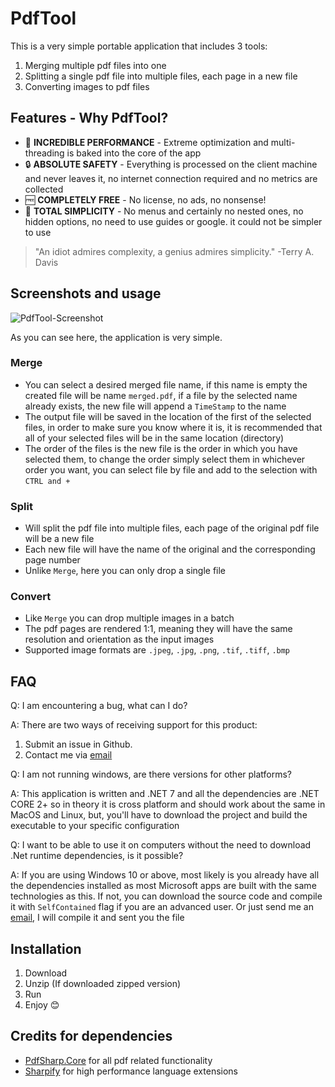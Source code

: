 # PdfTool

This is a very simple portable application that includes 3 tools:

1. Merging multiple pdf files into one
2. Splitting a single pdf file into multiple files, each page in a new file
3. Converting images to pdf files

## Features - Why PdfTool?

* 🚀 **INCREDIBLE PERFORMANCE** - Extreme optimization and multi-threading is baked into the core of the app
* 🔒 **ABSOLUTE SAFETY** - Everything is processed on the client machine and never leaves it, no internet connection required and no metrics are collected
* 🆓 **COMPLETELY FREE** - No license, no ads, no nonsense!
* 🤔 **TOTAL SIMPLICITY** - No menus and certainly no nested ones, no hidden options, no need to use guides or google. it could not be simpler to use

>"An idiot admires complexity, a genius admires simplicity." -Terry A. Davis

## Screenshots and usage

![PdfTool-Screenshot](placeholder)

As you can see here, the application is very simple.

### Merge

* You can select a desired merged file name, if this name is empty the created file will be name `merged.pdf`, if a file by the selected name already exists, the new file will append a `TimeStamp` to the name
* The output file will be saved in the location of the first of the selected files, in order to make sure you know where it is, it is recommended that all of your selected files will be in the same location (directory)
* The order of the files is the new file is the order in which you have selected them, to change the order simply select them in whichever order you want, you can select file by file and add to the selection with `CTRL and +`

### Split

* Will split the pdf file into multiple files, each page of the original pdf file will be a new file
* Each new file will have the name of the original and the corresponding page number
* Unlike `Merge`, here you can only drop a single file

### Convert

* Like `Merge` you can drop multiple images in a batch
* The pdf pages are rendered 1:1, meaning they will have the same resolution and orientation as the input images
* Supported image formats are `.jpeg`, `.jpg`, `.png`, `.tif`, `.tiff`, `.bmp`

## FAQ

Q: I am encountering a bug, what can I do?

A: There are two ways of receiving support for this product:

1. Submit an issue in Github.
2. Contact me via [email](mailto:dusrdev@gmail.com)

Q: I am not running windows, are there versions for other platforms?

A: This application is written and .NET 7 and all the dependencies are .NET CORE 2+ so in theory it is cross platform and should work about the same in MacOS and Linux, but, you'll have to download the project and build the executable to your specific configuration

Q: I want to be able to use it on computers without the need to download .Net runtime dependencies, is it possible?

A: If you are using Windows 10 or above, most likely is you already have all the dependencies installed as most Microsoft apps are built with the same technologies as this. If not, you can download the source code and compile it with `SelfContained` flag if you are an advanced user. Or just send me an [email](mailto:dusrdev@gmail.com), I will compile it and sent you the file

## Installation

1. Download
2. Unzip (If downloaded zipped version)
3. Run
4. Enjoy 😊

## Credits for dependencies

* [PdfSharp.Core](https://github.com/ststeiger/PdfSharpCore) for all pdf related functionality
* [Sharpify](https://github.com/dusrdev/Sharpify) for high performance language extensions
